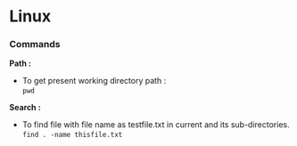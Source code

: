 # Linux

### Commands

**Path :**
- To get present working directory path :  
```pwd```  

**Search :**
- To find file with file name as testfile.txt in current and its sub-directories.
```find . -name thisfile.txt```
